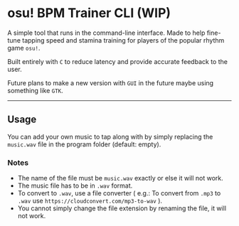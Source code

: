 # osu! BPM Trainer CLI (WIP)
A simple tool that runs in the command-line interface. Made to help fine-tune tapping speed and stamina training for players of the popular rhythm game `osu!`.

Built entirely with `C` to reduce latency and provide accurate feedback to the user.

Future plans to make a new version with `GUI` in the future maybe using something like `GTK`.

---

## Usage
You can add your own music to tap along with by simply replacing the `music.wav` file in the program folder (default: empty).

### Notes
- The name of the file must be `music.wav` exactly or else it will not work.
- The music file has to be in `.wav` format.
- To convert to `.wav`, use a file converter ( e.g.: To convert from `.mp3` to `.wav` use `https://cloudconvert.com/mp3-to-wav` ).
- You cannot simply change the file extension by renaming the file, it will not work.
